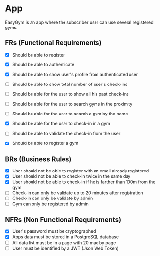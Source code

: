 # App

EasyGym is an app where the subscriber user can use several registered gyms.

## FRs (Functional Requirements)

- [X] Should be able to register
- [X] Should be able to authenticate
- [X] Should be able to show user's profile from authenticated user
- [ ] Should be able to show total number of user's check-ins
- [ ] Should be able for the user to show all his past check-ins
- [ ] Should be able for the user to search gyms in the proximity
- [ ] Should be able for the user to search a gym by the name
- [X] Should be able for the user to check-in in a gym
- [ ] Should be able to validate the check-in from the user
- [X] Should be able to register a gym


## BRs (Business Rules)

- [X] User should not be able to register with an email already registered
- [X] User should not be able to check-in twice in the same day
- [X] User should not be able to check-in if he is farther than 100m from the gym
- [ ] Check-in can only be validate up to 20 minutes after registration
- [ ] Check-in can only be validate by admin
- [ ] Gym can only be registered by admin

## NFRs (Non Functional Requirements)
- [X] User's password must be cryptographed
- [X] Apps data must be stored in a PostgreSQL database
- [ ] All data list must be in a page with 20 max by page
- [ ] User must be identified by a JWT (Json Web Token)